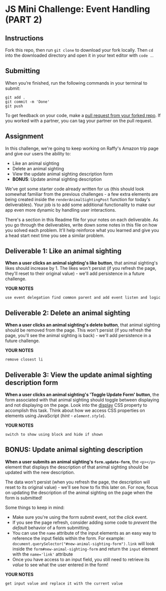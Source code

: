 # JS Mini Challenge: Event Handling (PART 2)

## Instructions

Fork this repo, then run `git clone` to download your fork locally. Then `cd` into the downloaded directory and open it in your text editor with `code .`.

## Submitting

When you’re finished, run the following commands in your terminal to submit:

```
git add .
git commit -m 'Done'
git push
```

To get feedback on your code, make a [pull request from your forked repo](https://docs.github.com/en/github/collaborating-with-issues-and-pull-requests/creating-a-pull-request-from-a-fork). If you worked with a partner, you can tag your partner on the pull request.


## Assignment

In this challenge, we're going to keep working on Raffy's Amazon trip page and give our users the ability to:

- Like an animal sighting
- Delete an animal sighting
- View the update animal sighting description form
- **BONUS**: Update animal sighting description 

We've got some starter code already written for us (this should look somewhat familiar from the previous challenges - a few extra elements are being created inside the `renderAnimalSightingPost` function for today's deliverables). Your job is to add some additional functionality to make our app even more dynamic by handling user interactions.

There's a section in this Readme file for your notes on each deliverable. As you go through the deliverables, write down some notes in this file on how you solved each problem. It'll help reinforce what you learned and give you a head start next time you see a similar problem.

## Deliverable 1: Like an animal sighting

**When a user clicks an animal sighting's like button**, that animal sighting's likes should increase by 1. The likes won't persist (if you refresh the page, they'll reset to their original value) - we'll add persistence in a future challenge.


**YOUR NOTES**
```
use event delegation find common parent and add event listen and logic
```

## Deliverable 2: Delete an animal sighting

**When a user clicks an animal sighting's delete button**, that animal sighting should be removed from the page. This won't persist (if you refresh the page, you'll see the animal sighting is back) - we'll add persistence in a future challenge.

**YOUR NOTES**
```
remove closest li
```

## Deliverable 3: View the update animal sighting description form

**When a user clicks an animal sighting's 'Toggle Update Form' button**, the form associated with that animal sighting should toggle between displaying and not displaying on the page. Look into the [display](https://www.w3schools.com/css/css_display_visibility.asp) CSS property to accomplish this task. Think about how we access CSS properties on elements using JavaScript (*hint - `element.style`*).


**YOUR NOTES**
```
switch to show using block and hide if shown
```


## BONUS: Update animal sighting description

**When a user submits an animal sighting's `form.update-form`**, the `<p></p>` element that displays the description of that animal sighting should be updated with the new description.

The data won't persist (when you refresh the page, the description will reset to its original value) - we'll see how to fix this later on. For now, focus on updating the description of the animal sighting on the page when the form is submitted!


Some things to keep in mind:

- Make sure you're using the form *submit* event, not the *click* event.
- If you see the page refresh, consider adding some code to *prevent* the *default* behavior of a form submitting.
- You can use the `name` attribute of the input elements as an easy way to reference the input fields within the form. For example: `document.querySelector("#new-animal-sighting-form").link` will look inside the `form#new-animal-sighting-form` and return the `input` element with the `name='link'` attribute
- Once you have access to an input field, you still need to retrieve its *value* to see what the user entered in the form!

**YOUR NOTES**
```
get input value and replace it with the current value
```

